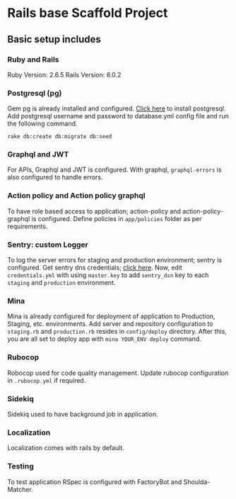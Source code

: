 
# Rails base Scaffold Project

## Basic setup includes

### Ruby and Rails
Ruby Version: 2.6.5
Rails Version: 6.0.2

### Postgresql (pg)
Gem pg is already installed and configured. [Click here]([https://www.postgresql.org/download/](https://www.postgresql.org/download/)) to install postgresql. Add postgresql username and password to database.yml config file and run the following command.

`rake db:create db:migrate db:seed`

### Graphql and JWT
For APIs, Graphql and JWT is configured. With graphql, `graphql-errors` is also configured to handle errors.

### Action policy and Action policy graphql
To have role based access to application; action-policy and action-policy-graphql is configured. Define policies in `app/policies` folder as per requirements. 

### Sentry: custom Logger
To log the server errors for staging and production environment; sentry is configured. Get sentry dns credentials; [click here]([https://sentry.io/](https://sentry.io/)). Now, edit `credentials.yml` with using `master.key` to add `sentry_dsn` key to each `staging` and `production` environment.  


### Mina
Mina is already configured for deployment of application to Production, Staging, etc. environments. Add server and repository configuration to `staging.rb` and `production.rb` resides in `config/deploy` directory.  After this, you are all set to deploy app with `mina YOUR_ENV deploy` command.

### Rubocop
Robocop used for code quality management. Update rubocop configuration in `.rubocop.yml` if required.

### Sidekiq
Sidekiq used to have background job in application.

### Localization
Localization comes with rails by default.

### Testing
To test application RSpec is configured with FactoryBot and Shoulda-Matcher.